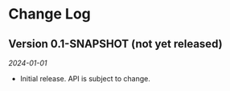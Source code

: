 # Change Log

## Version 0.1-SNAPSHOT (not yet released)

*2024-01-01*

- Initial release. API is subject to change.
